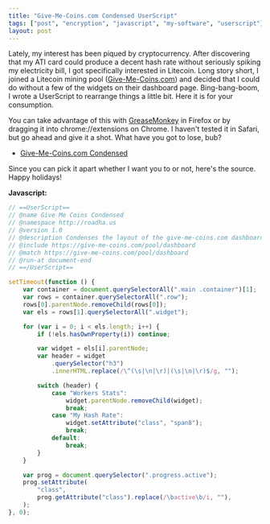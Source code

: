 ```yaml
---
title: "Give-Me-Coins.com Condensed UserScript"
tags: ["post", "encryption", "javascript", "my-software", "userscript"]
layout: post
---
```


Lately, my interest has been piqued by cryptocurrency. After discovering that
my ATI card could produce a decent hash rate without seriously spiking my
electricity bill, I got specifically interested in Litecoin. Long story short,
I joined a Litecoin mining pool
([Give-Me-Coins.com](https://give-me-coins.com)) and decided that I could do
without a few of the widgets on their dashboard page. Bing-bang-boom, I wrote a
UserScript to rearrange things a little bit. Here it is for your
consumption.<!--more-->

You can take advantage of this with
[GreaseMonkey](https://www.greasespot.net/) in Firefox or by dragging it into
chrome://extensions on Chrome. I haven't tested it in Safari, but go
ahead and give it a shot. What have you got to lose, bub?

- [Give-Me-Coins.com Condensed](https://greasyfork.org/en/scripts/4655-give-me-coins-condensed)

Since you can pick it apart whether I want you to or not, here's the
source. Happy holidays!

**Javascript:**

```js
// ==UserScript==
// @name Give Me Coins Condensed
// @namespace http://roadha.us
// @version 1.0
// @description Condenses the layout of the give-me-coins.com dashboard
// @include https://give-me-coins.com/pool/dashboard
// @match https://give-me-coins.com/pool/dashboard
// @run-at document-end
// ==/UserScript==

setTimeout(function () {
	var container = document.querySelectorAll(".main .container")[1];
	var rows = container.querySelectorAll(".row");
	rows[0].parentNode.removeChild(rows[0]);
	var els = rows[1].querySelectorAll(".widget");

	for (var i = 0; i < els.length; i++) {
		if (!els.hasOwnProperty(i)) continue;

		var widget = els[i].parentNode;
		var header = widget
			.querySelector("h3")
			.innerHTML.replace(/\^(\s|\n|\r)|(\s|\n|\r)$/g, "");

		switch (header) {
			case "Workers Stats":
				widget.parentNode.removeChild(widget);
				break;
			case "My Hash Rate":
				widget.setAttribute("class", "span8");
				break;
			default:
				break;
		}
	}

	var prog = document.querySelector(".progress.active");
	prog.setAttribute(
		"class",
		prog.getAttribute("class").replace(/\bactive\b/i, ""),
	);
}, 0);
```
